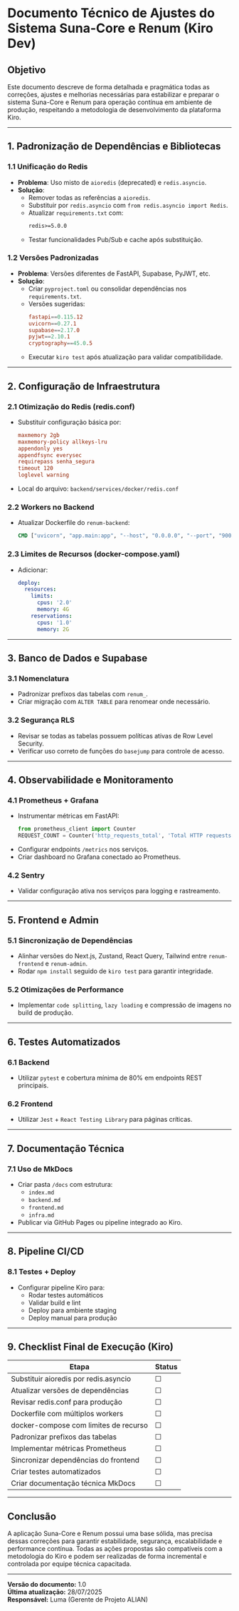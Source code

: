 # Documento Técnico de Ajustes do Sistema Suna-Core e Renum (Kiro Dev)

## Objetivo

Este documento descreve de forma detalhada e pragmática todas as correções, ajustes e melhorias necessárias para estabilizar e preparar o sistema Suna-Core e Renum para operação contínua em ambiente de produção, respeitando a metodologia de desenvolvimento da plataforma Kiro.

---

## 1. Padronização de Dependências e Bibliotecas

### 1.1 Unificação do Redis

- **Problema**: Uso misto de `aioredis` (deprecated) e `redis.asyncio`.
- **Solução**:
  - Remover todas as referências a `aioredis`.
  - Substituir por `redis.asyncio` com `from redis.asyncio import Redis`.
  - Atualizar `requirements.txt` com:
    ```txt
    redis>=5.0.0
    ```
  - Testar funcionalidades Pub/Sub e cache após substituição.

### 1.2 Versões Padronizadas

- **Problema**: Versões diferentes de FastAPI, Supabase, PyJWT, etc.
- **Solução**:
  - Criar `pyproject.toml` ou consolidar dependências nos `requirements.txt`.
  - Versões sugeridas:
    ```toml
    fastapi==0.115.12
    uvicorn==0.27.1
    supabase==2.17.0
    pyjwt==2.10.1
    cryptography==45.0.5
    ```
  - Executar `kiro test` após atualização para validar compatibilidade.

---

## 2. Configuração de Infraestrutura

### 2.1 Otimização do Redis (redis.conf)

- Substituir configuração básica por:
  ```conf
  maxmemory 2gb
  maxmemory-policy allkeys-lru
  appendonly yes
  appendfsync everysec
  requirepass senha_segura
  timeout 120
  loglevel warning
  ```
- Local do arquivo: `backend/services/docker/redis.conf`

### 2.2 Workers no Backend

- Atualizar Dockerfile do `renum-backend`:
  ```dockerfile
  CMD ["uvicorn", "app.main:app", "--host", "0.0.0.0", "--port", "9000", "--workers", "4", "--worker-class", "uvicorn.workers.UvicornWorker"]
  ```

### 2.3 Limites de Recursos (docker-compose.yaml)

- Adicionar:
  ```yaml
  deploy:
    resources:
      limits:
        cpus: '2.0'
        memory: 4G
      reservations:
        cpus: '1.0'
        memory: 2G
  ```

---

## 3. Banco de Dados e Supabase

### 3.1 Nomenclatura

- Padronizar prefixos das tabelas com `renum_`.
- Criar migração com `ALTER TABLE` para renomear onde necessário.

### 3.2 Segurança RLS

- Revisar se todas as tabelas possuem políticas ativas de Row Level Security.
- Verificar uso correto de funções do `basejump` para controle de acesso.

---

## 4. Observabilidade e Monitoramento

### 4.1 Prometheus + Grafana

- Instrumentar métricas em FastAPI:
  ```python
  from prometheus_client import Counter
  REQUEST_COUNT = Counter('http_requests_total', 'Total HTTP requests', ['method', 'endpoint'])
  ```
- Configurar endpoints `/metrics` nos serviços.
- Criar dashboard no Grafana conectado ao Prometheus.

### 4.2 Sentry

- Validar configuração ativa nos serviços para logging e rastreamento.

---

## 5. Frontend e Admin

### 5.1 Sincronização de Dependências

- Alinhar versões do Next.js, Zustand, React Query, Tailwind entre `renum-frontend` e `renum-admin`.
- Rodar `npm install` seguido de `kiro test` para garantir integridade.

### 5.2 Otimizações de Performance

- Implementar `code splitting`, `lazy loading` e compressão de imagens no build de produção.

---

## 6. Testes Automatizados

### 6.1 Backend

- Utilizar `pytest` e cobertura mínima de 80% em endpoints REST principais.

### 6.2 Frontend

- Utilizar `Jest` + `React Testing Library` para páginas críticas.

---

## 7. Documentação Técnica

### 7.1 Uso de MkDocs

- Criar pasta `/docs` com estrutura:
  - `index.md`
  - `backend.md`
  - `frontend.md`
  - `infra.md`
- Publicar via GitHub Pages ou pipeline integrado ao Kiro.

---

## 8. Pipeline CI/CD

### 8.1 Testes + Deploy

- Configurar pipeline Kiro para:
  - Rodar testes automáticos
  - Validar build e lint
  - Deploy para ambiente staging
  - Deploy manual para produção

---

## 9. Checklist Final de Execução (Kiro)

| Etapa                                 | Status |
| ------------------------------------- | ------ |
| Substituir aioredis por redis.asyncio | ☐      |
| Atualizar versões de dependências     | ☐      |
| Revisar redis.conf para produção      | ☐      |
| Dockerfile com múltiplos workers      | ☐      |
| docker-compose com limites de recurso | ☐      |
| Padronizar prefixos das tabelas       | ☐      |
| Implementar métricas Prometheus       | ☐      |
| Sincronizar dependências do frontend  | ☐      |
| Criar testes automatizados            | ☐      |
| Criar documentação técnica MkDocs     | ☐      |

---

## Conclusão

A aplicação Suna-Core e Renum possui uma base sólida, mas precisa dessas correções para garantir estabilidade, segurança, escalabilidade e performance contínua. Todas as ações propostas são compatíveis com a metodologia do Kiro e podem ser realizadas de forma incremental e controlada por equipe técnica capacitada.

---

**Versão do documento:** 1.0\
**Última atualização:** 28/07/2025\
**Responsável:** Luma (Gerente de Projeto ALIAN)

